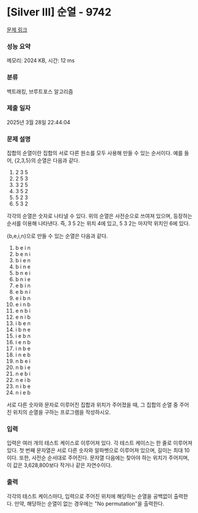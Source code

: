# [Silver III] 순열 - 9742 

[문제 링크](https://www.acmicpc.net/problem/9742) 

### 성능 요약

메모리: 2024 KB, 시간: 12 ms

### 분류

백트래킹, 브루트포스 알고리즘

### 제출 일자

2025년 3월 28일 22:44:04

### 문제 설명

<p>집합의 순열이란 집합의 서로 다른 원소를 모두 사용해 만들 수 있는 순서이다. 예를 들어, {2,3,5}의 순열은 다음과 같다.</p>

<ol>
	<li>2 3 5</li>
	<li>2 5 3</li>
	<li>3 2 5</li>
	<li>3 5 2</li>
	<li>5 2 3</li>
	<li>5 3 2</li>
</ol>

<p>각각의 순열은 숫자로 나타낼 수 있다. 위의 순열은 사전순으로 쓰여져 있으며, 등장하는 순서를 이용해 나타낸다. 즉, 3 5 2는 위치 4에 있고, 5 3 2는 마지막 위치인 6에 있다.</p>

<p>{b,e,i,n}으로 만들 수 있는 순열은 다음과 같다.</p>

<ol>
	<li>b e i n</li>
	<li>b e n i</li>
	<li>b i e n</li>
	<li>b i n e</li>
	<li>b n e i</li>
	<li>b n i e</li>
	<li>e b i n</li>
	<li>e b n i</li>
	<li>e i b n</li>
	<li>e i n b</li>
	<li>e n b i </li>
	<li>e n i b</li>
	<li>i b e n</li>
	<li>i b n e</li>
	<li>i e b n</li>
	<li>i e n b</li>
	<li>i n b e</li>
	<li>i n e b</li>
	<li>n b e i</li>
	<li>n b i e</li>
	<li>n e b i</li>
	<li>n e i b</li>
	<li>n i b e</li>
	<li>n i e b</li>
</ol>

<p>서로 다른 숫자와 문자로 이루어진 집합과 위치가 주어졌을 때, 그 집합의 순열 중 주어진 위치의 순열을 구하는 프로그램을 작성하시오.</p>

### 입력 

 <p>입력은 여러 개의 테스트 케이스로 이루어져 있다. 각 테스트 케이스는 한 줄로 이루어져 있다. 첫 번째 문자열은 서로 다른 숫자와 알파벳으로 이루어져 있으며, 길이는 최대 10이다. 또한, 사전순 순서대로 주어진다. 문자열 다음에는 찾아야 하는 위치가 주어지며, 이 값은 3,628,800보다 작거나 같은 자연수이다.</p>

### 출력 

 <p>각각의 테스트 케이스마다, 입력으로 주어진 위치에 해당하는 순열을 공백없이 출력한다. 만약, 해당하는 순열이 없는 경우에는 "No permutation"을 출력한다.</p>

